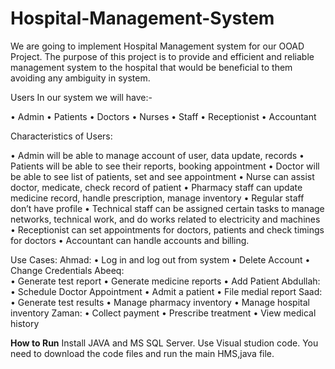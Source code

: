 # Hospital-Management-System
We are going to implement Hospital Management system for our OOAD Project. The purpose of this project is to provide and efficient and reliable management system to the hospital that would be beneficial to them avoiding any ambiguity in system.

Users
In our system we will have:-

•	Admin
•	Patients
•	Doctors
•	Nurses
•	Staff
•	Receptionist
•	Accountant

Characteristics of Users:

•	Admin will be able to manage account of user, data update, records
•	Patients will be able to see their reports, booking appointment
•	Doctor will be able to see list of patients, set and see appointment
•	Nurse can assist doctor, medicate, check record of patient
•	Pharmacy staff can update medicine record, handle prescription, manage inventory
•	Regular staff don’t have profile
•	Technical staff can be assigned certain tasks to manage networks, technical work, and do works related to electricity and machines
•	Receptionist can set appointments for doctors, patients and check timings for doctors
•	Accountant can handle accounts and billing.

Use Cases:
Ahmad:
•	Log in and log out from system
•	Delete Account
•	Change Credentials
Abeeq:	
•	Generate test report
•	Generate medicine reports
•	Add Patient
Abdullah:
•	Schedule Doctor Appointment
•	Admit a patient
•	File medial report
Saad:
•	Generate test results
•	Manage pharmacy inventory
•	Manage hospital inventory
Zaman:
•	Collect payment
•	Prescribe treatment
•	View medical history


**How to Run**
Install JAVA and MS SQL Server. Use Visual studion code. You need to download the code files and run the main HMS,java file.
